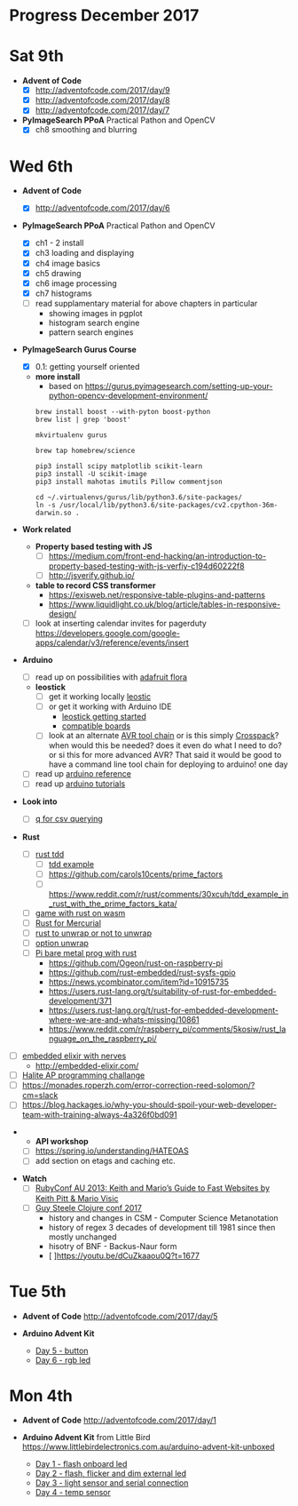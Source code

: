 # Progress December 2017

# Sat 9th
  * **Advent of Code**
    - [x] http://adventofcode.com/2017/day/9
    - [x] http://adventofcode.com/2017/day/8
    - [x] http://adventofcode.com/2017/day/7
  * **PyImageSearch PPoA** Practical Pathon and OpenCV
    - [x] ch8 smoothing and blurring

# Wed 6th
  * **Advent of Code**
    - [x] http://adventofcode.com/2017/day/6

  * **PyImageSearch PPoA** Practical Pathon and OpenCV
    - [x] ch1 - 2 install
    - [x] ch3 loading and displaying
    - [x] ch4 image basics
    - [x] ch5 drawing
    - [x] ch6 image processing
    - [x] ch7 histograms
    - [ ] read supplamentary material for above chapters in particular
        - showing images in pgplot
        - histogram search engine
        - pattern search engines

  * **PyImageSearch Gurus Course**
    - [x] 0.1: getting yourself oriented

    * **more install**
      - based on https://gurus.pyimagesearch.com/setting-up-your-python-opencv-development-environment/
      ```
      brew install boost --with-pyton boost-python
      brew list | grep 'boost'

      mkvirtualenv gurus

      brew tap homebrew/science

      pip3 install scipy matplotlib scikit-learn
      pip3 install -U scikit-image
      pip3 install mahotas imutils Pillow commentjson

      cd ~/.virtualenvs/gurus/lib/python3.6/site-packages/
      ln -s /usr/local/lib/python3.6/site-packages/cv2.cpython-36m-darwin.so .
      ```

  * **Work related**
    - **Property based testing with JS**
      - [ ] https://medium.com/front-end-hacking/an-introduction-to-property-based-testing-with-js-verfiy-c194d60222f8
      - [ ] http://jsverify.github.io/
    * **table to record CSS transformer**
      - https://exisweb.net/responsive-table-plugins-and-patterns
      - https://www.liquidlight.co.uk/blog/article/tables-in-responsive-design/
    - [ ] look at inserting calendar invites for pagerduty https://developers.google.com/google-apps/calendar/v3/reference/events/insert

  * **Arduino**
    - [ ] read up on possibilities with [adafruit flora](https://learn.adafruit.com/getting-started-with-flora/blink-onboard-neopixel)
    * **leostick**
      - [ ] get it working locally [leostic](https://www.freetronics.com.au/products/leostick#.WicKurT1XMU)
      - [ ] or get it working with Arduino IDE
        - [leostick getting started](https://www.freetronics.com.au/pages/leostick-getting-started-guide#.WicLaLT1XMU)
        - [compatible boards](https://www.freetronics.com.au/pages/using-arduino-compatible-boards-as-external-programmers#.WicLaLT1XMU)
      - [ ] look at an alternate [AVR tool chain](http://maxembedded.com/2015/06/setting-up-avr-gcc-toolchain-on-linux-and-mac-os-x/)
        or is this simply
        [Crosspack](https://www.obdev.at/products/crosspack/index.html)? when
        would this be needed? does it even do what I need to do? or si this
        for more advanced AVR? That said it would be good to have a command
        line tool chain for deploying to arduino! one day

    - [ ] read up [arduino reference](https://www.arduino.cc/reference/en/)
    - [ ] read up [arduino tutorials](https://www.arduino.cc/en/Tutorial/HomePage)

  * **Look into**
    - [ ] [q for csv querying](http://harelba.github.io/q/)

  * **Rust**
    - [ ] [rust tdd](https://matthewkmayer.github.io/blag/public/post/tdd-with-rust/)
      - [ ] [tdd example](http://carol-nichols.com/2015/03/28/tdd-example-in-rust/)
      - [ ] https://github.com/carols10cents/prime_factors
      - [ ] https://www.reddit.com/r/rust/comments/30xcuh/tdd_example_in_rust_with_the_prime_factors_kata/
    - [ ] [game with rust on wasm](https://aochagavia.github.io/blog/rocket---a-rust-game-running-on-wasm/)
    - [ ] [Rust for Mercurial](https://www.mercurial-scm.org/wiki/OxidationPlan#)
    - [ ] [rust to unwrap or not to unwrap](https://users.rust-lang.org/t/to-unwrap-or-not-to-unwrap/10900)
    - [ ] [option unwrap](https://rustbyexample.com/error/option_unwrap.html)
    - [ ] [Pi bare metal prog with rust](https://medium.com/@thiagopnts/raspberry-pi-bare-metal-programming-with-rust-a6f145e84024)
      - https://github.com/Ogeon/rust-on-raspberry-pi
      - https://github.com/rust-embedded/rust-sysfs-gpio
      - https://news.ycombinator.com/item?id=10915735
      - https://users.rust-lang.org/t/suitability-of-rust-for-embedded-development/371
      - https://users.rust-lang.org/t/rust-for-embedded-development-where-we-are-and-whats-missing/10861
      - https://www.reddit.com/r/raspberry_pi/comments/5kosiw/rust_language_on_the_raspberry_pi/

  - [ ] [embedded elixir with nerves](http://nerves-project.org/)
    - http://embedded-elixir.com/
  - [ ] [Halite AP programming challange](https://halite.io/)
  - [ ] https://monades.roperzh.com/error-correction-reed-solomon/?cm=slack
  - [ ] https://blog.hackages.io/why-you-should-spoil-your-web-developer-team-with-training-always-4a326f0bd091

  - * **API workshop**
    - [ ] https://spring.io/understanding/HATEOAS
    - [ ] add section on etags and caching etc.

  * **Watch**
    - [ ] [RubyConf AU 2013: Keith and Mario’s Guide to Fast Websites by Keith Pitt & Mario Visic](https://www.youtube.com/watch?v=d3e5zaiBR-c)
    - [ ] [Guy Steele Clojure conf 2017](https://www.youtube.com/watch?v=dCuZkaaou0Q)
      - history and changes in CSM - Computer Science Metanotation
      - history of regex 3 decades of development till 1981 since then mostly unchanged
      - hisotry of BNF - Backus-Naur form
      - [ ]https://youtu.be/dCuZkaaou0Q?t=1677

# Tue 5th

  * **Advent of Code**
    http://adventofcode.com/2017/day/5

  * **Arduino Advent Kit**
    * [Day 5 - button](http://guides.littlebird.com.au/Guide/Arduino+Advent+Calendar+Day+05+-+Button/24)
    * [Day 6 - rgb led](http://guides.littlebird.com.au/Guide/Arduino+Advent+Calendar+Day+06+-+RGB+LED/25)

# Mon 4th

  * **Advent of Code**
    http://adventofcode.com/2017/day/1

  * **Arduino Advent Kit**
    from Little Bird https://www.littlebirdelectronics.com.au/arduino-advent-kit-unboxed

    * [Day 1 - flash onboard led](http://guides.littlebird.com.au/Guide/Arduino+Advent+Calendar+Day+01+-+IDE/20)
    * [Day 2 - flash, flicker and dim external led](http://guides.littlebird.com.au/Guide/Arduino+Advent+Calendar+Day+02+-+Fade+Flicker+and+Twinkle/21)
    * [Day 3 - light sensor and serial connection](http://guides.littlebird.com.au/Guide/Arduino+Advent+Calendar+Day+03++-+LDR+Light+Sensor/22)
    * [Day 4 - temp sensor](http://guides.littlebird.com.au/Guide/Arduino+Advent+Calendar+Day+04+-+Temperature+Sensor/23)

